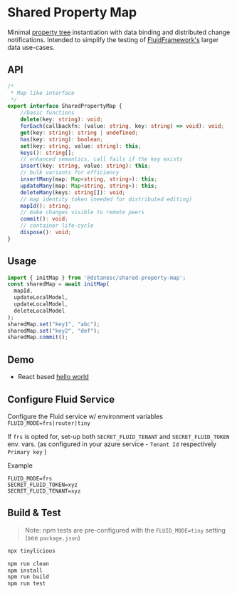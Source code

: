 # Shared Property Map

Minimal [property tree](https://github.com/microsoft/FluidFramework/tree/main/experimental/PropertyDDS) instantiation with data binding and distributed change notifications. Intended to simplify the testing of [FluidFramework's](https://github.com/microsoft/FluidFramework) larger data use-cases.


## API

```ts
/*
 * Map like interface
 */
export interface SharedPropertyMap {
    //basic functions
    delete(key: string): void;
    forEach(callbackfn: (value: string, key: string) => void): void;
    get(key: string): string | undefined;
    has(key: string): boolean;
    set(key: string, value: string): this;
    keys(): string[];
    // enhanced semantics, call fails if the key exists
    insert(key: string, value: string): this;
    // bulk variants for efficiency
    insertMany(map: Map<string, string>): this;
    updateMany(map: Map<string, string>): this;
    deleteMany(keys: string[]): void;
    // map identity token (needed for distributed editing)
    mapId(): string;
    // make changes visible to remote peers
    commit(): void;
    // container life-cycle
    dispose(): void;
}
```

## Usage

```ts
import { initMap } from '@dstanesc/shared-property-map';
const sharedMap = await initMap(
  mapId,
  updateLocalModel,
  updateLocalModel,
  deleteLocalModel
);
sharedMap.set("key1", "abc");
sharedMap.set("key2", "def");
sharedMap.commit();
```

## Demo

- React based [hello world](https://github.com/dstanesc/shared-property-map-hello)

## Configure Fluid Service

Configure the Fluid service w/ environment variables `FLUID_MODE=frs|router|tiny`

If `frs` is opted for, set-up both `SECRET_FLUID_TENANT` and  `SECRET_FLUID_TOKEN` env. vars. (as configured in your azure service  - `Tenant Id` respectively `Primary key` )

Example

```
FLUID_MODE=frs
SECRET_FLUID_TOKEN=xyz
SECRET_FLUID_TENANT=xyz
```

## Build & Test

> Note: npm tests are pre-configured with the `FLUID_MODE=tiny` setting (see `package.json`)

```sh
npx tinylicious
```
```sh
npm run clean
npm install
npm run build
npm run test
```


